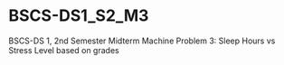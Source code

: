 # BSCS-DS1_S2_M3
BSCS-DS 1, 2nd Semester Midterm Machine Problem 3: Sleep Hours vs Stress Level based on grades
